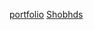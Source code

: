 [portfolio](https://shobha-ds.my.canva.site/trust-walk-task1#home)
[Shobhds](https://shobha-ds.my.canva.site/portfolio#contact-us)
